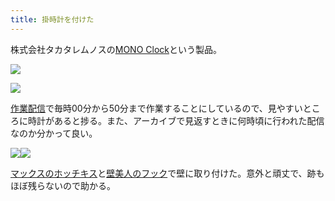 ```yaml
---
title: 掛時計を付けた
---
```

株式会社タカタレムノスの[MONO Clock](https://www.amazon.co.jp/dp/B004UIT8BK)という製品。

![](https://lh3.googleusercontent.com/3gfDybGEPx3O6UWWTCj51CoGdTBZ6BGN_qGyMar2ox4P_tRGAU4bP3YBDxw_sSs_lbg16L5RV5s7sBwkjuU83deXpr4cEi982ur3_pn1Tv-GpHvfVpXPivGTR-udi1OzD2PYsmfrFCA3QCZOQA)

![](https://lh4.googleusercontent.com/fDknIvjue5dYUMKpXYjmZAyHrVd-aWj58LrFuVxRPxyTMlSn9gd_DVvEhlX_-2zRMrTl-pdMMYI0PBZsB2_MzkCqMpBvKTS62v2mlJmJWMBRIng36_dMGuVXes1gS1Jm_GJ0dYWFmbU-0-6BCw)

[作業配信](https://www.youtube.com/channel/UC5s-KpSDGzxWPWNv94PnJHw)で毎時00分から50分まで作業することにしているので、見やすいところに時計があると捗る。また、アーカイブで見返すときに何時頃に行われた配信なのか分かって良い。

![](https://lh5.googleusercontent.com/EfymyoRkmDPQzflvPYq5iM2SR7-XcsJv_r5kBSdw8pexHdSKZ6sHMpkGbZ-qos72OT1mLN9S3m5Duqtd3zxmfKyDjLCNTCoU0xGRheZLfjpiTyqyQNyrrW1SCGDokn9Va0-M2DtB3mYSsG9Vbg)![](https://lh5.googleusercontent.com/lCXil6zajUIed-lddxUPXmglJ5DvXuAkFltg0RR5XfV2yPMIYPNLx4IrXT5zkEcc7fw-tUuPKwcaXNGZjYmBzxy3BC4I2S-g3blm-ZfEtdCONNTqAmkaSUaIb7bkntcJuk8HGZX5HrAzKln1TQ)

[マックスのホッチキス](https://www.amazon.co.jp/dp/B000O9WRWG)と[壁美人のフック](https://www.amazon.co.jp/dp/B00CU78TDG)で壁に取り付けた。意外と頑丈で、跡もほぼ残らないので助かる。
